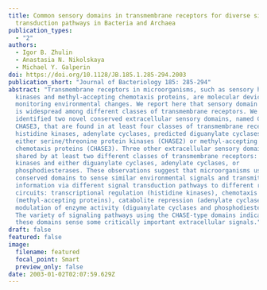 ```yaml
---
title: Common sensory domains in transmembrane receptors for diverse signal
  transduction pathways in Bacteria and Archaea
publication_types:
  - "2"
authors:
  - Igor B. Zhulin
  - Anastasia N. Nikolskaya
  - Michael Y. Galperin
doi: https://doi.org/10.1128/JB.185.1.285-294.2003
publication_short: "Journal of Bacteriology 185: 285-294"
abstract: "Transmembrane receptors in microorganisms, such as sensory histidine
  kinases and methyl-accepting chemotaxis proteins, are molecular devices for
  monitoring environmental changes. We report here that sensory domain sharing
  is widespread among different classes of transmembrane receptors. We have
  identified two novel conserved extracellular sensory domains, named CHASE2 and
  CHASE3, that are found in at least four classes of transmembrane receptors:
  histidine kinases, adenylate cyclases, predicted diguanylate cyclases, and
  either serine/threonine protein kinases (CHASE2) or methyl-accepting
  chemotaxis proteins (CHASE3). Three other extracellular sensory domains were
  shared by at least two different classes of transmembrane receptors: histidine
  kinases and either diguanylate cyclases, adenylate cyclases, or
  phosphodiesterases. These observations suggest that microorganisms use similar
  conserved domains to sense similar environmental signals and transmit this
  information via different signal transduction pathways to different regulatory
  circuits: transcriptional regulation (histidine kinases), chemotaxis
  (methyl-accepting proteins), catabolite repression (adenylate cyclases), and
  modulation of enzyme activity (diguanylate cyclases and phosphodiesterases).
  The variety of signaling pathways using the CHASE-type domains indicates that
  these domains sense some critically important extracellular signals."
draft: false
featured: false
image:
  filename: featured
  focal_point: Smart
  preview_only: false
date: 2003-01-02T02:07:59.629Z
---
```

